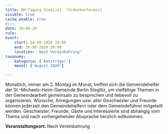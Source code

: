 ```yaml
---
title: GH-Tagung Steglitz  (Videokonferenz)
visible: true
cache_enable: true
#ics: 
date: 10-08-20
rule: 
event:
	start: 10-08-2020 19:00
	end: 10-08-2020 20:00
	location: 'Nach Vereinbahrung'
taxonomy:
	kategorie: ['Amtsträger']
	monat: ['August 2020']

---
```

Monatlich, immer am 2. Montag im Monat, treffen sich die Gemeindehelfer der St.-Michaels-Heim-Gemeinde Berlin Steglitz, um vielfältige Themen in der Gemeindearbeit gemeinsam zu besprechen und liebevoll zu organisieren. Wünsche, Anregungen usw. aller Geschwister und Freunde können jederzeit den Gemeindehelfern oder dem Gemeindeführer mitgeteilt werden. Geschwister, Freunde, Gäste und Interessierte sind abhängig vom Thema und nach vorhergehender Absprache herzlich willkommen.



**Veranstaltungsort:** Nach Vereinbahrung

